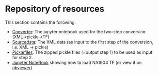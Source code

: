 # Repository of resources

This section contains the following:
  * [Converter](converter#readme): The jupyter notebook used for the two-step conversion (XML->pickle->TF)
  * [Sourcedata](sourcedata#readme): The XML data (as input to the first step of the conversion, i.e. XML -> pickle)
  * [Picklefiles](picklefiles#readme): The zipped pickle files (=output step 1) to be used as input for step 2.
  * [Jupyter NoteBook](load_text_fabric.ipynb) showing how to load NA1904 TF (or view it on [nbviewer](https://nbviewer.org/github/tonyjurg/NA1904/blob/main/resources/load_text_fabric.ipynb))
